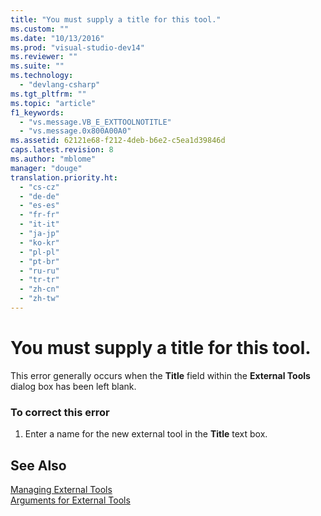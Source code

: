 ```yaml
---
title: "You must supply a title for this tool."
ms.custom: ""
ms.date: "10/13/2016"
ms.prod: "visual-studio-dev14"
ms.reviewer: ""
ms.suite: ""
ms.technology: 
  - "devlang-csharp"
ms.tgt_pltfrm: ""
ms.topic: "article"
f1_keywords: 
  - "vs.message.VB_E_EXTTOOLNOTITLE"
  - "vs.message.0x800A00A0"
ms.assetid: 62121e68-f212-4deb-b6e2-c5ea1d39846d
caps.latest.revision: 8
ms.author: "mblome"
manager: "douge"
translation.priority.ht: 
  - "cs-cz"
  - "de-de"
  - "es-es"
  - "fr-fr"
  - "it-it"
  - "ja-jp"
  - "ko-kr"
  - "pl-pl"
  - "pt-br"
  - "ru-ru"
  - "tr-tr"
  - "zh-cn"
  - "zh-tw"
---
```

# You must supply a title for this tool.
This error generally occurs when the **Title** field within the **External Tools** dialog box has been left blank.  
  
### To correct this error  
  
1.  Enter a name for the new external tool in the **Title** text box.  
  
## See Also  
 [Managing External Tools](../ide/managing-external-tools.md)   
 [Arguments for External Tools](../misc/arguments-for-external-tools.md)